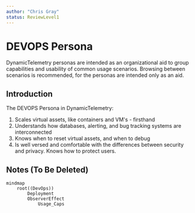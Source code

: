 ```yaml
---
author: "Chris Gray"
status: ReviewLevel1
---
```


# DEVOPS Persona

DynamicTelemetry personas are intended as an organizational aid to group
capabilities and usability of common usage scenarios. Browsing between scenarios
 is recommended, for the personas are intended only as an aid.

## Introduction

The DEVOPS Persona in DynamicTelemetry:

1. Scales virtual assets, like containers and VM's - firsthand
1. Understands how databases, alerting, and bug tracking systems are
interconnected
1. Knows when to reset virtual assets, and when to debug
1. Is well versed and comfortable with the differences between security and
privacy.  Knows how to protect users.

## Notes (To Be Deleted)

```mermaid
mindmap
    root((DevOps))
        Deployment
        ObserverEffect
            Usage_Caps
```
